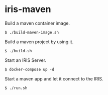 # iris-maven

Build a maven container image.
```
$ ./build-maven-image.sh
```

Build a maven project by using it.
```
$ ./build.sh
```

Start an IRIS Server.
```
$ docker-compose up -d
```

Start a maven app and let it connect to the IRIS.
```
$ ./run.sh
```
